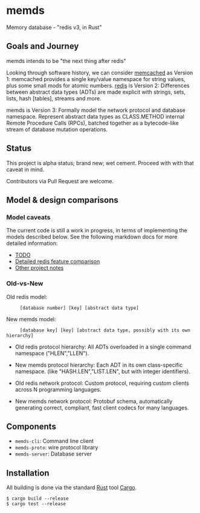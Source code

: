 # memds
Memory database - "redis v3, in Rust"

## Goals and Journey

memds intends to be "the next thing after redis"

Looking through software history, we can consider [memcached](https://memcached.org/) as Version 1:  memcached provides a single key/value namespace for string values, plus some small mods for atomic numbers.   [redis](https://redis.io/) is Version 2:  Differences between abstract data types (ADTs) are made explicit with strings, sets, lists, hash [tables], streams and more.

memds is Version 3:  Formally model the network protocol and database namespace.  Represent abstract data types as CLASS.METHOD internal Remote Procedure Calls (RPCs), batched together as a bytecode-like stream of database mutation operations.

## Status

This project is alpha status; brand new; wet cement.  Proceed with with that caveat in mind.

Contributors via Pull Request are welcome.

## Model & design comparisons

### Model caveats

The current code is still a work in progress, in terms of implementing the models described below.   See the following markdown docs for more detailed information:
* [TODO](TODO.md)
* [Detailed redis feature comparison](compare.md)
* [Other project notes](notes.md)

### Old-vs-New

Old redis model:
```
     [database number] [key] [abstract data type]
```
New memds model:
```
     [database key] [key] [abstract data type, possibly with its own hierarchy]
```

* Old redis protocol hierarchy:  All ADTs overloaded in a single command namespace ("HLEN","LLEN").
* New memds protocol hierarchy:  Each ADT in its own class-specific namespace.  (like "HASH.LEN","LIST.LEN", but with integer identifiers).

* Old redis network protocol:  Custom protocol, requiring custom clients across N programming languages.
* New memds network protocol:  Protobuf schema, automatically generating correct, compliant, fast client codecs for many languages.

## Components

* `memds-cli`: Command line client
* `memds-proto`: wire protocol library
* `memds-server`: Database server

## Installation

All building is done via the standard [Rust](https://www.rust-lang.org/) tool [Cargo](https://doc.rust-lang.org/cargo/).

```
$ cargo build --release
$ cargo test --release
```

